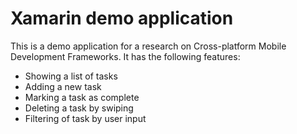 # Xamarin demo application

This is a demo application for a research on Cross-platform Mobile Development Frameworks. It has the following features:

-	Showing a list of tasks
-	Adding a new task
-	Marking a task as complete
-	Deleting a task by swiping
-	Filtering of task by user input
